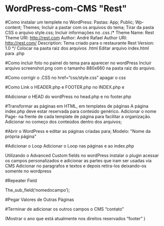 # WordPress-com-CMS "Rest" 

#Como instalar um templete no WordPress:
	Pastas:
		App;
		Public;
		Wp-content;
		Themes;
			Incluir a pastar com os arquivos do tema;
				Tirar da pasta CSS o arquivo style.css;
				Incluir informações no .css
          /*
          Theme Name: Rest
          Theme URI: http://rest.com
          Author: André Rafael
          Author URI: http://rest.com/
          Description: Tema criado para o restaurante Rest
          Version: 1.0
          */
				Colocar na pasta raiz dos arquivos .html
				Editar arquivo índex.html para .php

#Como incluir foto no painel do tema para aparecer no wordPress
	Incluir arquivo screenshot.png com o tamanho 880x660 na pasta raiz do arquivo.

#Como corrigir o .CSS no href=”css/style.css” apagar o css 
<link rel="stylesheet" href="<?php echo get_stylesheet_directory_uri(); ?>/style.css">

#Como Link o HEADER.php e FOOTER.php no INDEX.php
	<?php get-header(); ?> e <?php get-footer(); ?>

#Adicionar o HEAD do wordPress no head.php e no footer.php
	<?php wp_head(); ?>
	<?php wp_footer();?>

#Transformar as páginas em HTML, em templates de páginas
A página índex.php deve estar reservada para conteúdo genérico.
Adicionar o nome Page- na frente de cada template de página para facilitar a organização.
Adicionar no começo dos conteúdos dentro dos arquivos;
<?php //Tamplete Name:Sobre ?>

#Abrir o WordPress e editar as páginas criadas para;
	Modelo: "Nome da própria página"
	
#Adicionar o Loop
	Adicionar o Loop nas páginas e ao index.php
	<?php if (have_posts() ) : while ( have_posts() ) : the_post() ;  ?>
		<?php the_title(); ?>
		<?php the_content(); ?>
		<?php endwhile; else: ?>
			<p><?php esc_html_e(‘Sorry, no posts matched your criteria. ’); ?></p>
	<?php endif; ?>

Utilizando o Advanced Custom fields no wordPress
	instalar o plugin 
	acessar os campos personalizados e adicionar as partes que iram ser usadas via CMS
	Adicionar no paragrafos e textos <?php the_field('titulo_historia') ?> e depois retira-los deixando-os somente no wordpress

#Repeater Field
<?php IF(have_rows(‘nomedorepeater’)): while(have-rows(‘nomedorepeater’)) : the_row; ?>
The_sub_field(‘nomedocampo’);
<?php endwhile; else : endif ?>

#Pegar Valores de Outras Páginas
<?php
<!--Declaração de vareável -->
<?php $contato = get_page_by_title('contato'); ?> 
<!-- Fim de Declaração de vareável -->

<?php the_field('endereco_header', $contato); ?>
<?php the_field('telefone_header', $contato); ?>

#Terminar de adicionar os outros campos o CMS “contato”
<?php echo date("Y"); ?> (Mostrar o ano que está atualmente nos direitos reservados “footer” )


